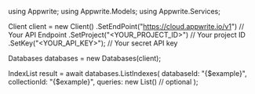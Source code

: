 using Appwrite;
using Appwrite.Models;
using Appwrite.Services;

Client client = new Client()
    .SetEndPoint("https://cloud.appwrite.io/v1") // Your API Endpoint
    .SetProject("<YOUR_PROJECT_ID>") // Your project ID
    .SetKey("<YOUR_API_KEY>"); // Your secret API key

Databases databases = new Databases(client);

IndexList result = await databases.ListIndexes(
    databaseId: "{$example}",
    collectionId: "{$example}",
    queries: new List<string>() // optional
);